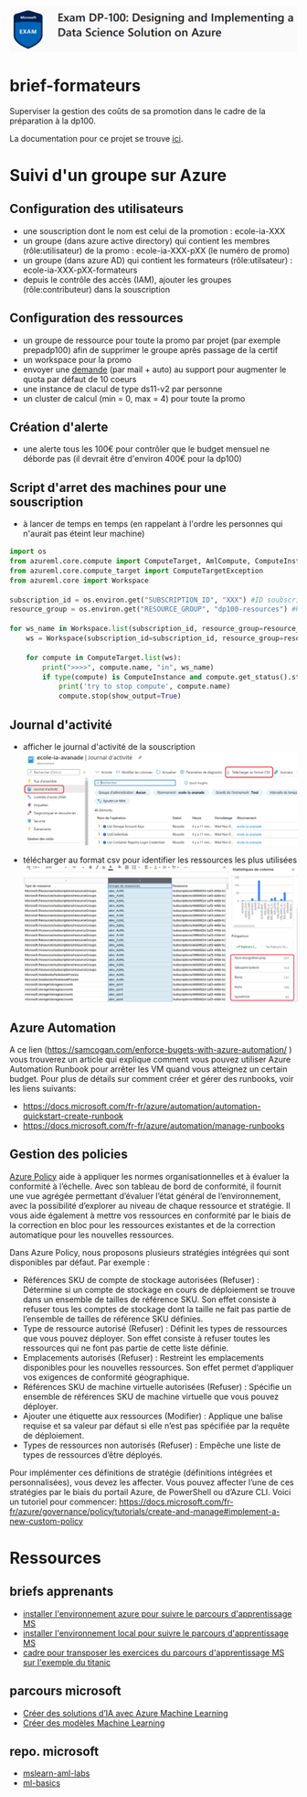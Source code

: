 ![dp100 image](img/dp100.png)

# brief-formateurs

Superviser la gestion des coûts de sa promotion dans le cadre de la préparation à la dp100.

La documentation pour ce projet se trouve [ici](https://github.com/jtobelem-simplon/dp100-brief-init/blob/master/doc/dp100.pdf?raw=true).


# Suivi d'un groupe sur Azure

## Configuration des utilisateurs
- une souscription dont le nom est celui de la promotion : ecole-ia-XXX
- un groupe (dans azure active directory) qui contient les membres (rôle:utilisateur) de la promo : ecole-ia-XXX-pXX (le numéro de promo)
- un groupe (dans azure AD) qui contient les formateurs (rôle:utilsateur) : ecole-ia-XXX-pXX-formateurs
- depuis le contrôle des accès (IAM), ajouter les groupes (rôle:contributeur) dans la souscription

## Configuration des ressources
- un groupe de ressource pour toute la promo par projet (par exemple prepadp100) afin de supprimer le groupe après passage de la certif
- un workspace pour la promo
- envoyer une [demande](https://docs.microsoft.com/fr-fr/azure/azure-portal/supportability/regional-quota-requests) (par mail + auto) au support pour augmenter le quota par défaut de 10 coeurs
- une instance de clacul de type ds11-v2 par personne
- un cluster de calcul (min = 0, max = 4) pour toute la promo

## Création d'alerte
- une alerte tous les 100€ pour contrôler que le budget mensuel ne déborde pas (il devrait être d'environ 400€ pour la dp100) 


## Script d'arret des machines pour une souscription
- à lancer de temps en temps (en rappelant à l'ordre les personnes qui n'aurait pas éteint leur machine)

```python
import os
from azureml.core.compute import ComputeTarget, AmlCompute, ComputeInstance
from azureml.core.compute_target import ComputeTargetException
from azureml.core import Workspace

subscription_id = os.environ.get("SUBSCRIPTION_ID", "XXX") #ID soubscription Azure
resource_group = os.environ.get("RESOURCE_GROUP", "dp100-resources") #Resource group

for ws_name in Workspace.list(subscription_id, resource_group=resource_group):
    ws = Workspace(subscription_id=subscription_id, resource_group=resource_group, workspace_name=ws_name)

    for compute in ComputeTarget.list(ws):
        print(">>>>", compute.name, "in", ws_name)
        if type(compute) is ComputeInstance and compute.get_status().state != 'Stopped':
            print('try to stop compute', compute.name)
            compute.stop(show_output=True)
```

## Journal d'activité
- afficher le journal d'activité de la souscription
![activity azure](img/azure-activity.png)

- télécharger au format csv pour identifier les ressources les plus utilisées
![activity](img/activity.png)

## Azure Automation 

A ce lien (https://samcogan.com/enforce-bugets-with-azure-automation/ ) vous trouverez un article qui explique comment vous pouvez utiliser Azure Automation Runbook pour arrêter les VM quand vous atteignez un certain budget. Pour plus de détails sur comment créer et gérer des runbooks, voir les liens suivants: 

- https://docs.microsoft.com/fr-fr/azure/automation/automation-quickstart-create-runbook 
- https://docs.microsoft.com/fr-fr/azure/automation/manage-runbooks 

## Gestion des policies

[Azure Policy](https://docs.microsoft.com/fr-fr/azure/governance/policy/overview#azure-policy-objects) aide à appliquer les normes organisationnelles et à évaluer la conformité à l’échelle. Avec son tableau de bord de conformité, il fournit une vue agrégée permettant d’évaluer l’état général de l’environnement, avec la possibilité d’explorer au niveau de chaque ressource et stratégie. Il vous aide également à mettre vos ressources en conformité par le biais de la correction en bloc pour les ressources existantes et de la correction automatique pour les nouvelles ressources. 

Dans Azure Policy, nous proposons plusieurs stratégies intégrées qui sont disponibles par défaut. Par exemple : 
 
- Références SKU de compte de stockage autorisées (Refuser) : Détermine si un compte de stockage en cours de déploiement se trouve dans un ensemble de tailles de référence SKU. Son effet consiste à refuser tous les comptes de stockage dont la taille ne fait pas partie de l’ensemble de tailles de référence SKU définies. 
- Type de ressource autorisé (Refuser) : Définit les types de ressources que vous pouvez déployer. Son effet consiste à refuser toutes les ressources qui ne font pas partie de cette liste définie. 
- Emplacements autorisés (Refuser) : Restreint les emplacements disponibles pour les nouvelles ressources. Son effet permet d’appliquer vos exigences de conformité géographique. 
- Références SKU de machine virtuelle autorisées (Refuser) : Spécifie un ensemble de références SKU de machine virtuelle que vous pouvez déployer. 
- Ajouter une étiquette aux ressources (Modifier) : Applique une balise requise et sa valeur par défaut si elle n’est pas spécifiée par la requête de déploiement. 
- Types de ressources non autorisés (Refuser) : Empêche une liste de types de ressources d’être déployés. 

Pour implémenter ces définitions de stratégie (définitions intégrées et personnalisées), vous devez les affecter. Vous pouvez affecter l’une de ces stratégies par le biais du portail Azure, de PowerShell ou d’Azure CLI. Voici un tutoriel pour commencer: https://docs.microsoft.com/fr-fr/azure/governance/policy/tutorials/create-and-manage#implement-a-new-custom-policy 

# Ressources

## briefs apprenants

- [installer l'environnement azure pour suivre le parcours d'apprentissage MS](https://github.com/jtobelem-simplon/dp100-brief-init.git)
- [installer l'environnement local pour suivre le parcours d'apprentissage MS](https://github.com/jtobelem-simplon/dp100-brief-init-expert.git)
- [cadre pour transposer les exercices du parcours d'apprentissage MS sur l'exemple du titanic](https://github.com/jtobelem-simplon/dp100-brief-titanic.git)

## parcours microsoft

- [Créer des solutions d’IA avec Azure Machine Learning](https://docs.microsoft.com/fr-fr/learn/paths/build-ai-solutions-with-azure-ml-service/)
- [Créer des modèles Machine Learning](https://docs.microsoft.com/fr-fr/learn/paths/create-machine-learn-models/)

## repo. microsoft

- [mslearn-aml-labs](https://github.com/MicrosoftLearning/mslearn-dp100)
- [ml-basics](https://github.com/microsoftdocs/ml-basics)
 